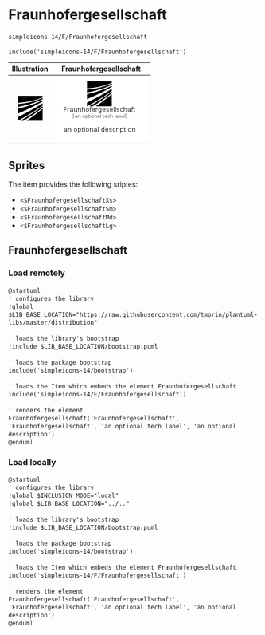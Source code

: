 # Fraunhofergesellschaft


```text
simpleicons-14/F/Fraunhofergesellschaft
```

```text
include('simpleicons-14/F/Fraunhofergesellschaft')
```



| Illustration | Fraunhofergesellschaft |
| :---: | :---: |
| ![illustration for Illustration](../../simpleicons-14/F/Fraunhofergesellschaft.png) | ![illustration for Fraunhofergesellschaft](../../simpleicons-14/F/Fraunhofergesellschaft.Local.png) |



## Sprites
The item provides the following sriptes:

- `<$FraunhofergesellschaftXs>`
- `<$FraunhofergesellschaftSm>`
- `<$FraunhofergesellschaftMd>`
- `<$FraunhofergesellschaftLg>`





## Fraunhofergesellschaft

### Load remotely
```plantuml
@startuml
' configures the library
!global $LIB_BASE_LOCATION="https://raw.githubusercontent.com/tmorin/plantuml-libs/master/distribution"

' loads the library's bootstrap
!include $LIB_BASE_LOCATION/bootstrap.puml

' loads the package bootstrap
include('simpleicons-14/bootstrap')

' loads the Item which embeds the element Fraunhofergesellschaft
include('simpleicons-14/F/Fraunhofergesellschaft')

' renders the element
Fraunhofergesellschaft('Fraunhofergesellschaft', 'Fraunhofergesellschaft', 'an optional tech label', 'an optional description')
@enduml
```

### Load locally
```plantuml
@startuml
' configures the library
!global $INCLUSION_MODE="local"
!global $LIB_BASE_LOCATION="../.."

' loads the library's bootstrap
!include $LIB_BASE_LOCATION/bootstrap.puml

' loads the package bootstrap
include('simpleicons-14/bootstrap')

' loads the Item which embeds the element Fraunhofergesellschaft
include('simpleicons-14/F/Fraunhofergesellschaft')

' renders the element
Fraunhofergesellschaft('Fraunhofergesellschaft', 'Fraunhofergesellschaft', 'an optional tech label', 'an optional description')
@enduml
```

